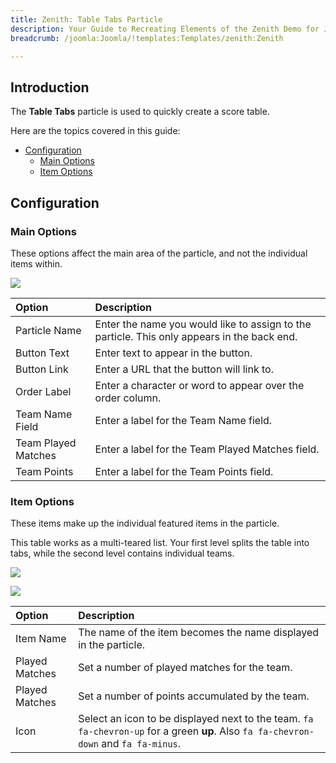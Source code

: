 ```yaml
---
title: Zenith: Table Tabs Particle
description: Your Guide to Recreating Elements of the Zenith Demo for Joomla
breadcrumb: /joomla:Joomla/!templates:Templates/zenith:Zenith

---
```


## Introduction

The **Table Tabs** particle is used to quickly create a score table.

Here are the topics covered in this guide:

* [Configuration](#configuration)
    - [Main Options](#main-options)
    - [Item Options](#item-options)

## Configuration

### Main Options 

These options affect the main area of the particle, and not the individual items within.

![](assets/particle_tabletabs2.png)

| Option              | Description                                                                                 |
| :-----              | :-----                                                                                      |
| Particle Name       | Enter the name you would like to assign to the particle. This only appears in the back end. |
| Button Text         | Enter text to appear in the button.                                                         |
| Button Link         | Enter a URL that the button will link to.                                                   |
| Order Label         | Enter a character or word to appear over the order column.                                  |
| Team Name Field     | Enter a label for the Team Name field.                                                      |
| Team Played Matches | Enter a label for the Team Played Matches field.                                            |
| Team Points         | Enter a label for the Team Points field.                                                    |

### Item Options

These items make up the individual featured items in the particle.

This table works as a multi-teared list. Your first level splits the table into tabs, while the second level contains individual teams.

![](assets/particle_tabletabs3.png)

![](assets/particle_tabletabs4.png)

| Option         | Description                                                                                                                          |
| :-----         | :-----                                                                                                                               |
| Item Name      | The name of the item becomes the name displayed in the particle.                                                                     |
| Played Matches | Set a number of played matches for the team.                                                                                         |
| Played Matches | Set a number of points accumulated by the team.                                                                                      |
| Icon           | Select an icon to be displayed next to the team. `fa fa-chevron-up` for a green **up**. Also `fa fa-chevron-down` and `fa fa-minus`. |
